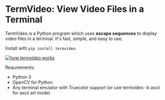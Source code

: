 # TermVideo: View Video Files in a Terminal

TermVideo is a Python program which uses **escape sequences** to display video files in a terminal. It's fast, simple, and easy to use.

Install with `pip install termvideo`.

[![how termvideo works](https://raw.githubusercontent.com/omduggineni/termvideo/main/demos/termvideo_test.gif "ok fine, sorry for the rickroll")](https://raw.githubusercontent.com/omduggineni/termvideo/main/demos/termvideo_test.gif)

Requirements:
- Python 3
- OpenCV for Python
- Any terminal emulator with Truecolor support (or use termvideo -b ascii for ascii art mode)
